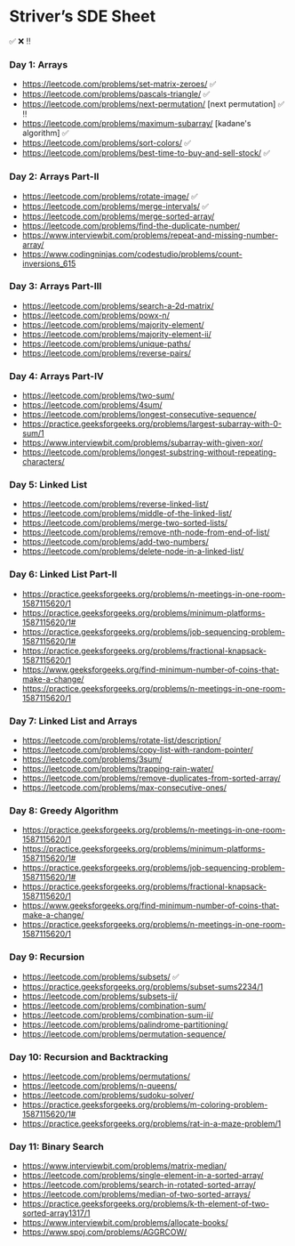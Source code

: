 # Striver’s SDE Sheet

:white_check_mark: 
:x:
:bangbang:

### Day 1: Arrays
- https://leetcode.com/problems/set-matrix-zeroes/ :white_check_mark:
- https://leetcode.com/problems/pascals-triangle/ :white_check_mark:
- https://leetcode.com/problems/next-permutation/ [next permutation] :white_check_mark: :bangbang:
- https://leetcode.com/problems/maximum-subarray/ [kadane's algorithm] :white_check_mark:
- https://leetcode.com/problems/sort-colors/ :white_check_mark:
- https://leetcode.com/problems/best-time-to-buy-and-sell-stock/ :white_check_mark:

### Day 2: Arrays Part-II
- https://leetcode.com/problems/rotate-image/ :white_check_mark:
- https://leetcode.com/problems/merge-intervals/ :white_check_mark:
- https://leetcode.com/problems/merge-sorted-array/
- https://leetcode.com/problems/find-the-duplicate-number/
- https://www.interviewbit.com/problems/repeat-and-missing-number-array/
- https://www.codingninjas.com/codestudio/problems/count-inversions_615

### Day 3: Arrays Part-III
- https://leetcode.com/problems/search-a-2d-matrix/
- https://leetcode.com/problems/powx-n/
- https://leetcode.com/problems/majority-element/
- https://leetcode.com/problems/majority-element-ii/
- https://leetcode.com/problems/unique-paths/
- https://leetcode.com/problems/reverse-pairs/

### Day 4: Arrays Part-IV
- https://leetcode.com/problems/two-sum/
- https://leetcode.com/problems/4sum/
- https://leetcode.com/problems/longest-consecutive-sequence/
- https://practice.geeksforgeeks.org/problems/largest-subarray-with-0-sum/1
- https://www.interviewbit.com/problems/subarray-with-given-xor/
- https://leetcode.com/problems/longest-substring-without-repeating-characters/

### Day 5: Linked List
- https://leetcode.com/problems/reverse-linked-list/
- https://leetcode.com/problems/middle-of-the-linked-list/
- https://leetcode.com/problems/merge-two-sorted-lists/
- https://leetcode.com/problems/remove-nth-node-from-end-of-list/
- https://leetcode.com/problems/add-two-numbers/
- https://leetcode.com/problems/delete-node-in-a-linked-list/

### Day 6: Linked List Part-II
- https://practice.geeksforgeeks.org/problems/n-meetings-in-one-room-1587115620/1
- https://practice.geeksforgeeks.org/problems/minimum-platforms-1587115620/1#
- https://practice.geeksforgeeks.org/problems/job-sequencing-problem-1587115620/1#
- https://practice.geeksforgeeks.org/problems/fractional-knapsack-1587115620/1
- https://www.geeksforgeeks.org/find-minimum-number-of-coins-that-make-a-change/
- https://practice.geeksforgeeks.org/problems/n-meetings-in-one-room-1587115620/1

### Day 7: Linked List and Arrays
- https://leetcode.com/problems/rotate-list/description/
- https://leetcode.com/problems/copy-list-with-random-pointer/
- https://leetcode.com/problems/3sum/
- https://leetcode.com/problems/trapping-rain-water/
- https://leetcode.com/problems/remove-duplicates-from-sorted-array/
- https://leetcode.com/problems/max-consecutive-ones/

### Day 8: Greedy Algorithm
- https://practice.geeksforgeeks.org/problems/n-meetings-in-one-room-1587115620/1
- https://practice.geeksforgeeks.org/problems/minimum-platforms-1587115620/1#
- https://practice.geeksforgeeks.org/problems/job-sequencing-problem-1587115620/1#
- https://practice.geeksforgeeks.org/problems/fractional-knapsack-1587115620/1
- https://www.geeksforgeeks.org/find-minimum-number-of-coins-that-make-a-change/
- https://practice.geeksforgeeks.org/problems/n-meetings-in-one-room-1587115620/1

### Day 9: Recursion
- https://leetcode.com/problems/subsets/ :white_check_mark:
- https://practice.geeksforgeeks.org/problems/subset-sums2234/1
- https://leetcode.com/problems/subsets-ii/
- https://leetcode.com/problems/combination-sum/
- https://leetcode.com/problems/combination-sum-ii/
- https://leetcode.com/problems/palindrome-partitioning/
- https://leetcode.com/problems/permutation-sequence/

### Day 10: Recursion and Backtracking
- https://leetcode.com/problems/permutations/
- https://leetcode.com/problems/n-queens/
- https://leetcode.com/problems/sudoku-solver/
- https://practice.geeksforgeeks.org/problems/m-coloring-problem-1587115620/1#
- https://practice.geeksforgeeks.org/problems/rat-in-a-maze-problem/1

### Day 11: Binary Search
- https://www.interviewbit.com/problems/matrix-median/
- https://leetcode.com/problems/single-element-in-a-sorted-array/
- https://leetcode.com/problems/search-in-rotated-sorted-array/
- https://leetcode.com/problems/median-of-two-sorted-arrays/
- https://practice.geeksforgeeks.org/problems/k-th-element-of-two-sorted-array1317/1
- https://www.interviewbit.com/problems/allocate-books/
- https://www.spoj.com/problems/AGGRCOW/


